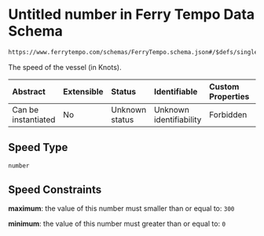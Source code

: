 # Untitled number in Ferry Tempo Data Schema

```txt
https://www.ferrytempo.com/schemas/FerryTempo.schema.json#/$defs/singleBoatData/properties/Speed
```

The speed of the vessel (in Knots).

| Abstract            | Extensible | Status         | Identifiable            | Custom Properties | Additional Properties | Access Restrictions | Defined In                                                                           |
| :------------------ | :--------- | :------------- | :---------------------- | :---------------- | :-------------------- | :------------------ | :----------------------------------------------------------------------------------- |
| Can be instantiated | No         | Unknown status | Unknown identifiability | Forbidden         | Allowed               | none                | [FerryTempo.schema.json\*](../schemas/FerryTempo.schema.json "open original schema") |

## Speed Type

`number`

## Speed Constraints

**maximum**: the value of this number must smaller than or equal to: `300`

**minimum**: the value of this number must greater than or equal to: `0`
